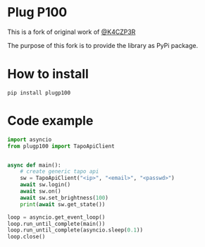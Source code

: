 # Plug P100
This is a fork of original work of [@K4CZP3R](https://github.com/K4CZP3R/tapo-p100-python)

The purpose of this fork is to provide the library as PyPi package. 

# How to install
```pip install plugp100```

# Code example

```python
import asyncio
from plugp100 import TapoApiClient


async def main():
    # create generic tapo api
    sw = TapoApiClient("<ip>", "<email>", "<passwd>")
    await sw.login()
    await sw.on()
    await sw.set_brightness(100)
    print(await sw.get_state())

loop = asyncio.get_event_loop()
loop.run_until_complete(main())
loop.run_until_complete(asyncio.sleep(0.1))
loop.close()

```

